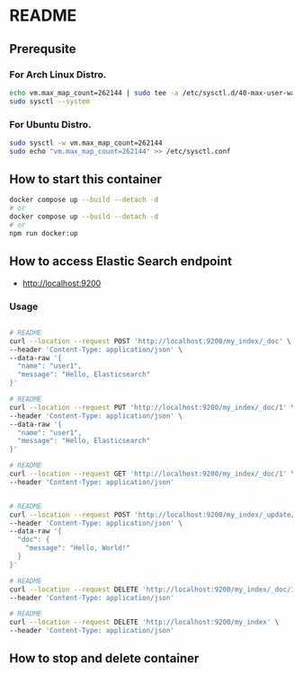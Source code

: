 # README
## Prerequsite

### For Arch Linux Distro.

```bash
echo vm.max_map_count=262144 | sudo tee -a /etc/sysctl.d/40-max-user-watches.conf
sudo sysctl --system
```

### For Ubuntu Distro.

```bash
sudo sysctl -w vm.max_map_count=262144
sudo echo "vm.max_map_count=262144" >> /etc/sysctl.conf
```

## How to start this container

```bash
docker compose up --build --detach -d
# or
docker compose up --build --detach -d
# or
npm run docker:up
```


## How to access Elastic Search endpoint

- <http://localhost:9200>


### Usage

```bash

# README
curl --location --request POST 'http://localhost:9200/my_index/_doc' \
--header 'Content-Type: application/json' \
--data-raw '{
  "name": "user1",
  "message": "Hello, Elasticsearch"
}'

# README
curl --location --request PUT 'http://localhost:9200/my_index/_doc/1' \
--header 'Content-Type: application/json' \
--data-raw '{
  "name": "user1",
  "message": "Hello, Elasticsearch"
}'

# README
curl --location --request GET 'http://localhost:9200/my_index/_doc/1' \
--header 'Content-Type: application/json'


# README
curl --location --request POST 'http://localhost:9200/my_index/_update/1' \
--header 'Content-Type: application/json' \
--data-raw '{
  "doc": {
    "message": "Hello, World!"
  }
}'

# README
curl --location --request DELETE 'http://localhost:9200/my_index/_doc/1' \
--header 'Content-Type: application/json'

# README
curl --location --request DELETE 'http://localhost:9200/my_index' \
--header 'Content-Type: application/json'


```

## How to stop and delete container

```bash npm run docker:down
```

